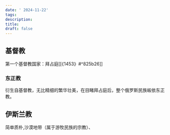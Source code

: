 ```yaml
---
date: ' 2024-11-22'
tags: 
description: 
title: 
draft: false
---
```


## 基督教

第一个基督教国家：拜占庭[[《1453》#^825b26]]

### 东正教

衍生自基督教，无比精细的繁华壮美，在目睹拜占庭后，整个俄罗斯民族皈依东正教。
## 伊斯兰教

简单质朴,沙漠地带（属于游牧民族的宗教）、